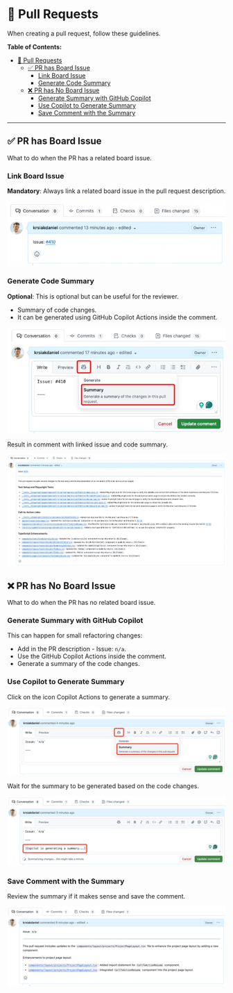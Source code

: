 # 🔀 Pull Requests

When creating a pull request, follow these guidelines.

**Table of Contents:**

- [🔀 Pull Requests](#-pull-requests)
  - [✅ PR has Board Issue](#-pr-has-board-issue)
    - [Link Board Issue](#link-board-issue)
    - [Generate Code Summary](#generate-code-summary)
  - [❌ PR has No Board Issue](#-pr-has-no-board-issue)
    - [Generate Summary with GitHub Copilot](#generate-summary-with-github-copilot)
    - [Use Copilot to Generate Summary](#use-copilot-to-generate-summary)
    - [Save Comment with the Summary](#save-comment-with-the-summary)

---

## ✅ PR has Board Issue

What to do when the PR has a related board issue.

### Link Board Issue

**Mandatory**: Always link a related board issue in the pull request description.

![Linked Board Issue](/readme-images/development/pull-request/linked-board-issue.png)

### Generate Code Summary

**Optional**: This is optional but can be useful for the reviewer.

- Summary of code changes.
- It can be generated using GitHub Copilot Actions inside the comment.

![Linked Board Issue - Copilot Actions](/readme-images/development/pull-request/code-copilot-actions.png)

Result in comment with linked issue and code summary.

![Linked Board Issue - Code Summary](/readme-images/development/pull-request/code-summary.png)

## ❌ PR has No Board Issue

What to do when the PR has no related board issue.

### Generate Summary with GitHub Copilot

This can happen for small refactoring changes:

- Add in the PR description - Issue: `n/a`.
- Use the GitHub Copilot Actions inside the comment.
- Generate a summary of the code changes.

### Use Copilot to Generate Summary

Click on the icon Copilot Actions to generate a summary.

![PR - Summary 1](/readme-images/development/pull-request/changes-copilot-summary-1.png)

Wait for the summary to be generated based on the code changes.

![PR - Summary 2](/readme-images/development/pull-request/changes-copilot-summary-2.png)

### Save Comment with the Summary

Review the summary if it makes sense and save the comment.

![PR - Summary 3](/readme-images/development/pull-request/changes-copilot-summary-3.png)
